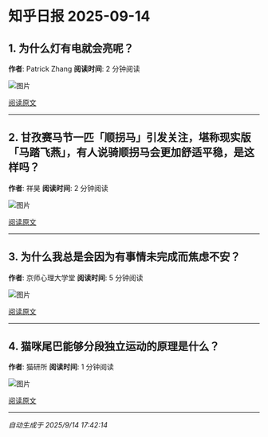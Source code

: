 # 知乎日报 2025-09-14

## 1. 为什么灯有电就会亮呢？
**作者**: Patrick Zhang
**阅读时间**: 2 分钟阅读

![图片](https://pica.zhimg.com/v2-c16335abc620dd9165afd5aa988c428a.jpg?source=8673f162)

[阅读原文](https://daily.zhihu.com/story/9783908)

---

## 2. 甘孜赛马节一匹「顺拐马」引发关注，堪称现实版「马踏飞燕」，有人说骑顺拐马会更加舒适平稳，是这样吗？
**作者**: 祥昊
**阅读时间**: 2 分钟阅读

![图片](https://picx.zhimg.com/v2-d88b198b557400037abf1cd6bbaaa0cf.jpg?source=8673f162)

[阅读原文](https://daily.zhihu.com/story/9783912)

---

## 3. 为什么我总是会因为有事情未完成而焦虑不安？
**作者**: 京师心理大学堂
**阅读时间**: 5 分钟阅读

![图片](https://pic1.zhimg.com/v2-249a5ef22fa3b56981f09821daa30c71.jpg?source=8673f162)

[阅读原文](https://daily.zhihu.com/story/9783919)

---

## 4. 猫咪尾巴能够分段独立运动的原理是什么？
**作者**: 猫研所
**阅读时间**: 1 分钟阅读

![图片](https://picx.zhimg.com/v2-566b80596cf0d75fe8461d788611fd33.jpg?source=8673f162)

[阅读原文](https://daily.zhihu.com/story/9783927)

---

*自动生成于 2025/9/14 17:42:14*